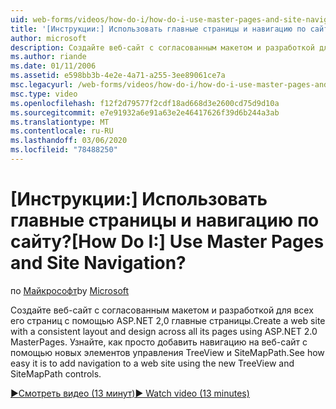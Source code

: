 ```yaml
---
uid: web-forms/videos/how-do-i/how-do-i-use-master-pages-and-site-navigation
title: '[Инструкции:] Использовать главные страницы и навигацию по сайту? | Документы Майкрософт'
author: microsoft
description: Создайте веб-сайт с согласованным макетом и разработкой для всех его страниц с помощью ASP.NET 2,0 главные страницы. Узнайте, как легко добавить навигацию на веб-сайт...
ms.author: riande
ms.date: 01/11/2006
ms.assetid: e598bb3b-4e2e-4a71-a255-3ee89061ce7a
msc.legacyurl: /web-forms/videos/how-do-i/how-do-i-use-master-pages-and-site-navigation
msc.type: video
ms.openlocfilehash: f12f2d79577f2cdf18ad668d3e2600cd75d9d10a
ms.sourcegitcommit: e7e91932a6e91a63e2e46417626f39d6b244a3ab
ms.translationtype: MT
ms.contentlocale: ru-RU
ms.lasthandoff: 03/06/2020
ms.locfileid: "78488250"
---
```

# <a name="how-do-i-use-master-pages-and-site-navigation"></a><span data-ttu-id="01ee5-105">[Инструкции:] Использовать главные страницы и навигацию по сайту?</span><span class="sxs-lookup"><span data-stu-id="01ee5-105">[How Do I:] Use Master Pages and Site Navigation?</span></span>

<span data-ttu-id="01ee5-106">по [Майкрософт](https://github.com/microsoft)</span><span class="sxs-lookup"><span data-stu-id="01ee5-106">by [Microsoft](https://github.com/microsoft)</span></span>

<span data-ttu-id="01ee5-107">Создайте веб-сайт с согласованным макетом и разработкой для всех его страниц с помощью ASP.NET 2,0 главные страницы.</span><span class="sxs-lookup"><span data-stu-id="01ee5-107">Create a web site with a consistent layout and design across all its pages using ASP.NET 2.0 MasterPages.</span></span> <span data-ttu-id="01ee5-108">Узнайте, как просто добавить навигацию на веб-сайт с помощью новых элементов управления TreeView и SiteMapPath.</span><span class="sxs-lookup"><span data-stu-id="01ee5-108">See how easy it is to add navigation to a web site using the new TreeView and SiteMapPath controls.</span></span>

[<span data-ttu-id="01ee5-109">&#9654;Смотреть видео (13 минут)</span><span class="sxs-lookup"><span data-stu-id="01ee5-109">&#9654; Watch video (13 minutes)</span></span>](https://channel9.msdn.com/Blogs/ASP-NET-Site-Videos/how-do-i-use-master-pages-and-site-navigation)
